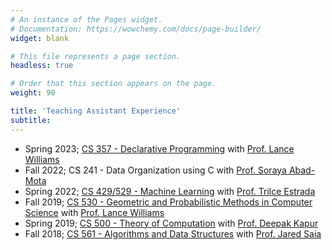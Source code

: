 ```yaml
---
# An instance of the Pages widget.
# Documentation: https://wowchemy.com/docs/page-builder/
widget: blank

# This file represents a page section.
headless: true

# Order that this section appears on the page.
weight: 90

title: 'Teaching Assistant Experience'
subtitle: 
---
```


- Spring 2023; [CS 357 - Declarative Programming](https://www.cs.unm.edu/~williams/cs357s17.html) with [Prof. Lance Williams](https://www.cs.unm.edu/~williams)
- Fall 2022; CS 241 - Data Organization using C with [Prof. Soraya Abad-Mota](https://www.cs.unm.edu/directory/faculty-profiles/soraya-abad-mota.html)
- Spring 2022; [CS 429/529 - Machine Learning](https://www.cs.unm.edu/~estrada/cs529.php) with [Prof. Trilce Estrada](https://www.cs.unm.edu/~estrada/)
- Fall 2019; [CS 530 - Geometric and Probabilistic Methods in Computer Science](https://www.cs.unm.edu/~williams/cs530f15.html) with [Prof. Lance Williams](https://www.cs.unm.edu/~williams/)
- Spring 2019; [CS 500 - Theory of Computation](https://www.cs.unm.edu/~saia/classes/561-f18/) with [Prof. Deepak Kapur](https://www.cs.unm.edu/~kapur/)
- Fall 2018; [CS 561 - Algorithms and Data Structures](https://www.cs.unm.edu/~saia/classes/561-f18/) with 
    [Prof. Jared Saia](https://www.cs.unm.edu/~saia/)
